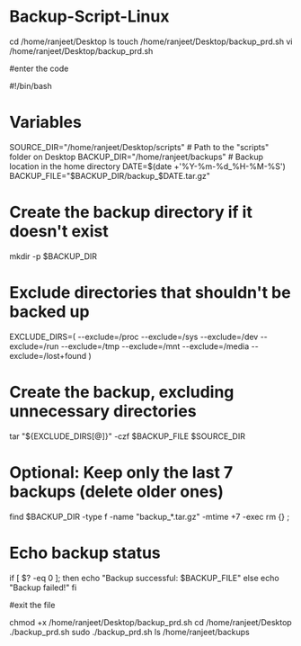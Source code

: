# Backup-Script-Linux
cd /home/ranjeet/Desktop
ls
touch /home/ranjeet/Desktop/backup_prd.sh
vi /home/ranjeet/Desktop/backup_prd.sh

#enter the code

#!/bin/bash

# Variables
SOURCE_DIR="/home/ranjeet/Desktop/scripts"      # Path to the "scripts" folder on Desktop
BACKUP_DIR="/home/ranjeet/backups"              # Backup location in the home directory
DATE=$(date +'%Y-%m-%d_%H-%M-%S')            
BACKUP_FILE="$BACKUP_DIR/backup_$DATE.tar.gz"

# Create the backup directory if it doesn't exist
mkdir -p $BACKUP_DIR

# Exclude directories that shouldn't be backed up
EXCLUDE_DIRS=(
    --exclude=/proc
    --exclude=/sys
    --exclude=/dev
    --exclude=/run
    --exclude=/tmp
    --exclude=/mnt
    --exclude=/media
    --exclude=/lost+found
)

# Create the backup, excluding unnecessary directories
tar "${EXCLUDE_DIRS[@]}" -czf $BACKUP_FILE $SOURCE_DIR

# Optional: Keep only the last 7 backups (delete older ones)
find $BACKUP_DIR -type f -name "backup_*.tar.gz" -mtime +7 -exec rm {} \;

# Echo backup status
if [ $? -eq 0 ]; then
    echo "Backup successful: $BACKUP_FILE"
else
    echo "Backup failed!"
fi

#exit the file

chmod +x /home/ranjeet/Desktop/backup_prd.sh
cd /home/ranjeet/Desktop
./backup_prd.sh
sudo ./backup_prd.sh
ls /home/ranjeet/backups



